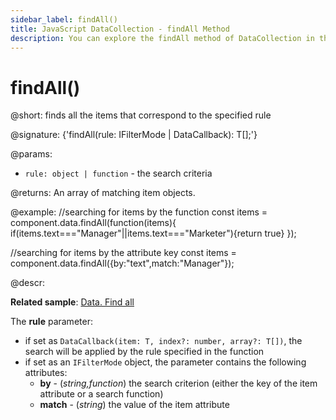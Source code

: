 ```yaml
---
sidebar_label: findAll()
title: JavaScript DataCollection - findAll Method 
description: You can explore the findAll method of DataCollection in the documentation of the DHTMLX JavaScript UI library. Browse developer guides and API reference, try out code examples and live demos, and download a free 30-day evaluation version of DHTMLX Suite 7.
---
```


# findAll()

@short: finds all the items that correspond to the specified rule

@signature: {'findAll(rule: IFilterMode | DataCallback<T>): T[];'}

@params:
- `rule: object | function` - the search criteria

@returns:
An array of matching item objects.

@example:
//searching for items by the function
const items = component.data.findAll(function(items){
	if(items.text==="Manager"||items.text==="Marketer"){return true}
});

//searching for items by the attribute key
const items = component.data.findAll({by:"text",match:"Manager"});

@descr:

**Related sample**: [Data. Find all](https://snippet.dhtmlx.com/kvemrz93)

The **rule** parameter:

- if set as `DataCallback(item: T, index?: number, array?: T[])`, the search will be applied by the rule specified in the function
- if set as an `IFilterMode` object, the parameter contains the following attributes:
  - **by** - (*string,function*) the search criterion (either the key of the item attribute or a search function)
  - **match** - (*string*) the value of the item attribute
